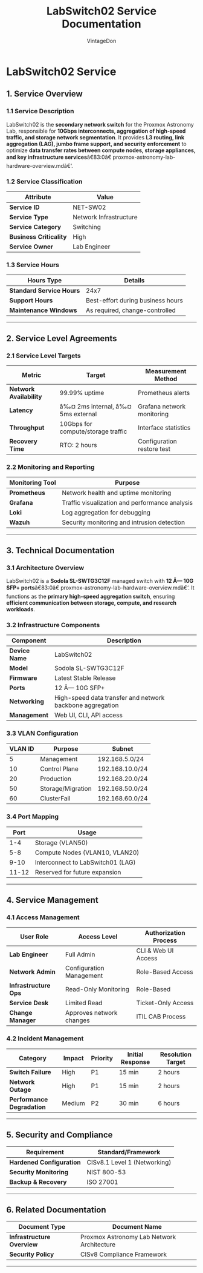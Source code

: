 ﻿---
title: "LabSwitch02 Service Documentation"
description: "Comprehensive ITIL-aligned documentation of LabSwitch02, including infrastructure, security, compliance, and service management details."
author: "VintageDon"
tags: ["service-documentation", "infrastructure", "networking", "switching", "proxmox"]
category: "Infrastructure"
kb_type: "Service Document"
version: "1.0"
status: "Draft"
last_updated: "2025-03-07"
---

# **LabSwitch02 Service**  

## **1. Service Overview**  

### **1.1 Service Description**  

LabSwitch02 is the **secondary network switch** for the Proxmox Astronomy Lab, responsible for **10Gbps interconnects, aggregation of high-speed traffic, and storage network segmentation**. It provides **L3 routing, link aggregation (LAG), jumbo frame support, and security enforcement** to optimize **data transfer rates between compute nodes, storage appliances, and key infrastructure services**ã€83:0â€ proxmox-astronomy-lab-hardware-overview.mdã€‘.

### **1.2 Service Classification**  

| **Attribute**       | **Value** |
|---------------------|-----------|
| **Service ID**     | NET-SW02 |
| **Service Type**   | Network Infrastructure |
| **Service Category** | Switching |
| **Business Criticality** | High |
| **Service Owner**  | Lab Engineer |

### **1.3 Service Hours**  

| **Hours Type** | **Details** |
|---------------|------------|
| **Standard Service Hours** | 24x7 |
| **Support Hours** | Best-effort during business hours |
| **Maintenance Windows** | As required, change-controlled |

---

## **2. Service Level Agreements**  

### **2.1 Service Level Targets**  

| **Metric** | **Target** | **Measurement Method** |
|------------|----------|------------------------|
| **Network Availability** | 99.99% uptime | Prometheus alerts |
| **Latency** | â‰¤ 2ms internal, â‰¤ 5ms external | Grafana network monitoring |
| **Throughput** | 10Gbps for compute/storage traffic | Interface statistics |
| **Recovery Time** | RTO: 2 hours | Configuration restore test |

### **2.2 Monitoring and Reporting**  

| **Monitoring Tool** | **Purpose** |
|---------------------|------------|
| **Prometheus** | Network health and uptime monitoring |
| **Grafana** | Traffic visualization and performance analysis |
| **Loki** | Log aggregation for debugging |
| **Wazuh** | Security monitoring and intrusion detection |

---

## **3. Technical Documentation**  

### **3.1 Architecture Overview**  

LabSwitch02 is a **Sodola SL-SWTG3C12F** managed switch with **12 Ã— 10G SFP+ ports**ã€83:0â€ proxmox-astronomy-lab-hardware-overview.mdã€‘. It functions as the **primary high-speed aggregation switch**, ensuring **efficient communication between storage, compute, and research workloads**.

### **3.2 Infrastructure Components**  

| **Component** | **Description** |
|--------------|----------------|
| **Device Name** | LabSwitch02 |
| **Model** | Sodola SL-SWTG3C12F |
| **Firmware** | Latest Stable Release |
| **Ports** | 12 Ã— 10G SFP+ |
| **Networking** | High-speed data transfer and network backbone aggregation |
| **Management** | Web UI, CLI, API access |

### **3.3 VLAN Configuration**  

| **VLAN ID** | **Purpose** | **Subnet** |
|------------|------------|------------|
| 5 | Management | 192.168.5.0/24 |
| 10 | Control Plane | 192.168.10.0/24 |
| 20 | Production | 192.168.20.0/24 |
| 50 | Storage/Migration | 192.168.50.0/24 |
| 60 | ClusterFail | 192.168.60.0/24 |

### **3.4 Port Mapping**  

| **Port** | **Usage** |
|---------|----------|
| 1-4 | Storage (VLAN50) |
| 5-8 | Compute Nodes (VLAN10, VLAN20) |
| 9-10 | Interconnect to LabSwitch01 (LAG) |
| 11-12 | Reserved for future expansion |

---

## **4. Service Management**  

### **4.1 Access Management**  

| **User Role** | **Access Level** | **Authorization Process** |
|--------------|----------------|---------------------------|
| **Lab Engineer** | Full Admin | CLI & Web UI Access |
| **Network Admin** | Configuration Management | Role-Based Access |
| **Infrastructure Ops** | Read-Only Monitoring | Role-Based |
| **Service Desk** | Limited Read | Ticket-Only Access |
| **Change Manager** | Approves network changes | ITIL CAB Process |

### **4.2 Incident Management**  

| **Category** | **Impact** | **Priority** | **Initial Response** | **Resolution Target** |
|--------------|----------|------------|---------------------|----------------------|
| **Switch Failure** | High | P1 | 15 min | 2 hours |
| **Network Outage** | High | P1 | 15 min | 2 hours |
| **Performance Degradation** | Medium | P2 | 30 min | 6 hours |

---

## **5. Security and Compliance**  

| **Requirement** | **Standard/Framework** |
|----------------|----------------------|
| **Hardened Configuration** | CISv8.1 Level 1 (Networking) |
| **Security Monitoring** | NIST 800-53 |
| **Backup & Recovery** | ISO 27001 |

---

## **6. Related Documentation**  

| **Document Type** | **Document Name** |
|-------------------|-------------------|
| **Infrastructure Overview** | Proxmox Astronomy Lab Network Architecture |
| **Security Policy** | CISv8 Compliance Framework |

---

